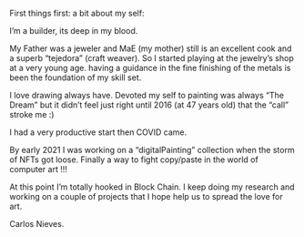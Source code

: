 First things first: a bit about my self:

I’m a builder, its deep in my blood.

My Father was a jeweler and MaE (my mother) still is an excellent cook and a superb “tejedora” (craft weaver). So I started playing at the jewelry’s shop at a very young age.  having a guidance in the fine finishing of the metals is been the foundation of my skill set. 

I love drawing always have. Devoted my self to painting was always “The Dream” but it didn’t feel just right until 2016 (at 47 years old) that the “call” stroke me :)

I had a very productive start then COVID came.

By early 2021 I was working on a “digitalPainting” collection when the storm of NFTs got loose. Finally a way to fight copy/paste in the world of computer art !!! 

At this point I’m totally hooked in Block Chain. I keep doing my research and working on a couple of projects that I hope help us to spread the love for art.

Carlos Nieves.




